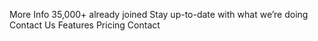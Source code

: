 More Info 35,000+ already joined Stay up-to-date with what we’re doing Contact Us Features Pricing Contact
